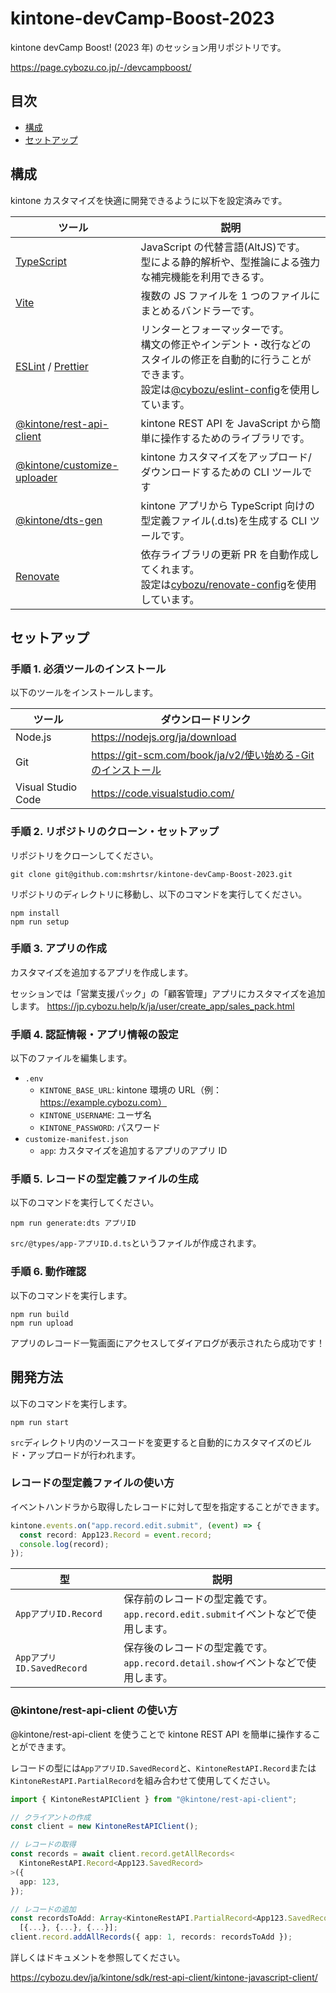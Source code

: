 # kintone-devCamp-Boost-2023

kintone devCamp Boost! (2023 年) のセッション用リポジトリです。

https://page.cybozu.co.jp/-/devcampboost/

## 目次

- [構成](#構成)
- [セットアップ](#セットアップ)

## 構成

kintone カスタマイズを快適に開発できるように以下を設定済みです。

| ツール                                                                                   | 説明                                                                                                                                                                                                                                            |
| ---------------------------------------------------------------------------------------- | ----------------------------------------------------------------------------------------------------------------------------------------------------------------------------------------------------------------------------------------------- |
| [TypeScript](https://www.typescriptlang.org/)                                            | JavaScript の代替言語(AltJS)です。<br>型による静的解析や、型推論による強力な補完機能を利用できるす。                                                                                                                                            |
| [Vite](https://vitejs.dev/)                                                              | 複数の JS ファイルを 1 つのファイルにまとめるバンドラーです。                                                                                                                                                                                   |
| [ESLint](https://eslint.org/) / [Prettier](https://prettier.io/)                         | リンターとフォーマッターです。<br/>構文の修正やインデント・改行などのスタイルの修正を自動的に行うことができます。<br/>設定は[@cybozu/eslint-config](https://cybozu.dev/ja/kintone/sdk/development-environment/eslint-config/)を使用しています。 |
| [@kintone/rest-api-client](https://www.npmjs.com/package/@kintone/rest-api-client)       | kintone REST API を JavaScript から簡単に操作するためのライブラリです。                                                                                                                                                                         |
| [@kintone/customize-uploader](https://www.npmjs.com/package/@kintone/customize-uploader) | kintone カスタマイズをアップロード/ダウンロードするための CLI ツールです                                                                                                                                                                        |
| [@kintone/dts-gen](https://www.npmjs.com/package/@kintone/dts-gen)                       | kintone アプリから TypeScript 向けの型定義ファイル(.d.ts)を生成する CLI ツールです。                                                                                                                                                            |
| [Renovate](https://github.com/marketplace/renovate)                                      | 依存ライブラリの更新 PR を自動作成してくれます。<br>設定は[cybozu/renovate-config](https://github.com/cybozu/renovate-config)を使用しています。                                                                                                 |

## セットアップ

### 手順 1. 必須ツールのインストール

以下のツールをインストールします。

| ツール             | ダウンロードリンク                                                                                                                                                                                              |
| ------------------ | --------------------------------------------------------------------------------------------------------------------------------------------------------------------------------------------------------------- |
| Node.js            | https://nodejs.org/ja/download                                                                                                                                                                                  |
| Git                | [https://git-scm.com/book/ja/v2/使い始める-Git のインストール](https://git-scm.com/book/ja/v2/%E4%BD%BF%E3%81%84%E5%A7%8B%E3%82%81%E3%82%8B-Git%E3%81%AE%E3%82%A4%E3%83%B3%E3%82%B9%E3%83%88%E3%83%BC%E3%83%AB) |
| Visual Studio Code | https://code.visualstudio.com/                                                                                                                                                                                  |

### 手順 2. リポジトリのクローン・セットアップ

リポジトリをクローンしてください。

```shell
git clone git@github.com:mshrtsr/kintone-devCamp-Boost-2023.git
```

リポジトリのディレクトリに移動し、以下のコマンドを実行してください。

```shell
npm install
npm run setup
```

### 手順 3. アプリの作成

カスタマイズを追加するアプリを作成します。

セッションでは「営業支援パック」の「顧客管理」アプリにカスタマイズを追加します。
https://jp.cybozu.help/k/ja/user/create_app/sales_pack.html

### 手順 4. 認証情報・アプリ情報の設定

以下のファイルを編集します。

- `.env`
  - `KINTONE_BASE_URL`: kintone 環境の URL（例：https://example.cybozu.com）
  - `KINTONE_USERNAME`: ユーザ名
  - `KINTONE_PASSWORD`: パスワード
- `customize-manifest.json`
  - `app`: カスタマイズを追加するアプリのアプリ ID

### 手順 5. レコードの型定義ファイルの生成

以下のコマンドを実行してください。

```shell
npm run generate:dts アプリID
```

`src/@types/app-アプリID.d.ts`というファイルが作成されます。

### 手順 6. 動作確認

以下のコマンドを実行します。

```shell
npm run build
npm run upload
```

アプリのレコード一覧画面にアクセスしてダイアログが表示されたら成功です！

## 開発方法

以下のコマンドを実行します。

```shell
npm run start
```

`src`ディレクトリ内のソースコードを変更すると自動的にカスタマイズのビルド・アップロードが行われます。

### レコードの型定義ファイルの使い方

イベントハンドラから取得したレコードに対して型を指定することができます。

```typescript
kintone.events.on("app.record.edit.submit", (event) => {
  const record: App123.Record = event.record;
  console.log(record);
});
```

| 型                        | 説明                                                                                 |
| ------------------------- | ------------------------------------------------------------------------------------ |
| `AppアプリID.Record`      | 保存前のレコードの型定義です。<br>`app.record.edit.submit`イベントなどで使用します。 |
| `AppアプリID.SavedRecord` | 保存後のレコードの型定義です。<br>`app.record.detail.show`イベントなどで使用します。 |

### @kintone/rest-api-client の使い方

@kintone/rest-api-client を使うことで kintone REST API を簡単に操作することができます。

レコードの型には`AppアプリID.SavedRecord`と、`KintoneRestAPI.Record`または`KintoneRestAPI.PartialRecord`を組み合わせて使用してください。

```typescript
import { KintoneRestAPIClient } from "@kintone/rest-api-client";

// クライアントの作成
const client = new KintoneRestAPIClient();

// レコードの取得
const records = await client.record.getAllRecords<
  KintoneRestAPI.Record<App123.SavedRecord>
>({
  app: 123,
});

// レコードの追加
const recordsToAdd: Array<KintoneRestAPI.PartialRecord<App123.SavedRecord>> =
  [{...}, {...}, {...}];
client.record.addAllRecords({ app: 1, records: recordsToAdd });
```

詳しくはドキュメントを参照してください。

https://cybozu.dev/ja/kintone/sdk/rest-api-client/kintone-javascript-client/
